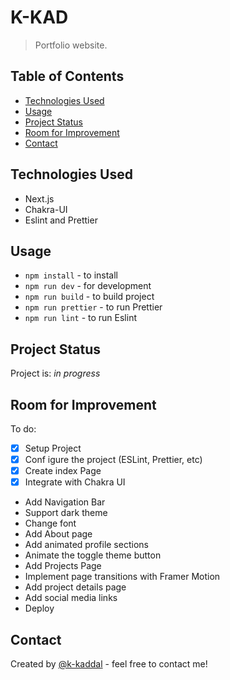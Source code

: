 # K-KAD

> Portfolio website.

## Table of Contents

-   [Technologies Used](#technologies-used)
-   [Usage](#usage)
-   [Project Status](#project-status)
-   [Room for Improvement](#room-for-improvement)
-   [Contact](#contact)

## Technologies Used

-   Next.js
-   Chakra-UI
-   Eslint and Prettier

## Usage

-   `npm install` - to install
-   `npm run dev` - for development
-   `npm run build` - to build project
-   `npm run prettier` - to run Prettier
-   `npm run lint` - to run Eslint

## Project Status

Project is: _in progress_

## Room for Improvement

To do:

-   [x] Setup Project
-   [x] Conf igure the project (ESLint, Prettier, etc)
-   [x] Create index Page
-   [x] Integrate with Chakra UI
-   Add Navigation Bar
-   Support dark theme
-   Change font
-   Add About page
-   Add animated profile sections
-   Animate the toggle theme button
-   Add Projects Page
-   Implement page transitions with Framer Motion
-   Add project details page
-   Add social media links
-   Deploy

## Contact

Created by [@k-kaddal](khaledkaddal@gmail.com) - feel free to contact me!
